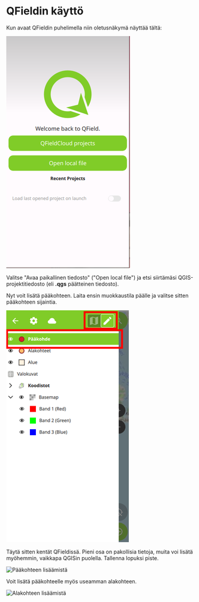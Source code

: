 # QFieldin käyttö
Kun avaat QFieldin puhelimella niin oletusnäkymä näyttää tältä:

![QFieldin avausnäkymä](img/qfield_openfile.png)

Valitse "Avaa paikallinen tiedosto" ("Open local file") ja etsi siirtämäsi QGIS-projektitiedosto (eli **.qgs** päätteinen tiedosto).

Nyt voit lisätä pääkohteen. Laita ensin muokkaustila päälle ja valitse sitten pääkohteen sijaintia.

 ![Muokkaustila](img/Muokkaustila.png)

Täytä sitten kentät QFieldissä. Pieni osa on pakollisia tietoja, muita voi lisätä myöhemmin, vaikkapa QGISin puolella. Tallenna lopuksi piste.

![Pääkohteen lisäämistä](img/Lisaa_paakohde.gif)

Voit lisätä pääkohteelle myös useamman alakohteen.

 ![Alakohteen lisäämistä](img/Lisaa_alakohde.gif)